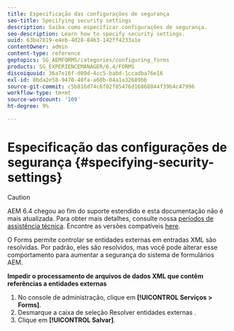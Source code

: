 ```yaml
---
title: Especificação das configurações de segurança
seo-title: Specifying security settings
description: Saiba como especificar configurações de segurança.
seo-description: Learn how to specify security settings.
uuid: 63ba7819-e4eb-4d28-8463-142ff4233a1e
contentOwner: admin
content-type: reference
geptopics: SG_AEMFORMS/categories/configuring_forms
products: SG_EXPERIENCEMANAGER/6.4/FORMS
discoiquuid: 36a7e16f-d09d-4cc5-babd-1ccadba76e16
exl-id: 0bda2e58-9470-48fa-a60b-04a1a32689bb
source-git-commit: c5b816d74c6f02f85476d16868844f39b4c47996
workflow-type: tm+mt
source-wordcount: '109'
ht-degree: 9%

---
```


# Especificação das configurações de segurança {#specifying-security-settings}

>[!CAUTION]
>
>AEM 6.4 chegou ao fim do suporte estendido e esta documentação não é mais atualizada. Para obter mais detalhes, consulte nossa [períodos de assistência técnica](https://helpx.adobe.com/br/support/programs/eol-matrix.html). Encontre as versões compatíveis [here](https://experienceleague.adobe.com/docs/).

O Forms permite controlar se entidades externas em entradas XML são resolvidas. Por padrão, eles são resolvidos, mas você pode alterar esse comportamento para aumentar a segurança do sistema de formulários AEM.

**Impedir o processamento de arquivos de dados XML que contêm referências a entidades externas**

1. No console de administração, clique em **[!UICONTROL Serviços > Forms]**.
1. Desmarque a caixa de seleção Resolver entidades externas .
1. Clique em **[!UICONTROL Salvar]**.
